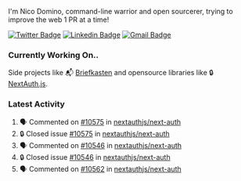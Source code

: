 
I'm Nico Domino, command-line warrior and open sourcerer, trying to improve the web 1 PR at a time!

[![Twitter Badge](https://img.shields.io/badge/-@ndom91-1ca0f1?style=flat-square&labelColor=1ca0f1&logo=twitter&logoColor=white&link=https://twitter.com/ndom91)](https://twitter.com/ndom91) [![Linkedin Badge](https://img.shields.io/badge/-ndom91-blue?style=flat-square&logo=Linkedin&logoColor=white&link=https://www.linkedin.com/in/ndom91/)](https://www.linkedin.com/in/ndom91/) [![Gmail Badge](https://img.shields.io/badge/-yo@ndo.dev-c14438?style=flat-square&logo=mail.ru&logoColor=white&link=mailto:yo@ndo.dev)](mailto:yo@ndo.dev)

### Currently Working On..

Side projects like 📬 [Briefkasten](https://briefkastenhq.com) and opensource libraries like 🔒 [NextAuth.js](https://github.com/nextauthjs/next-auth).

<!--START_SECTION_PROFILE_VIEWS:readme-info-->
<!--END_SECTION_PROFILE_VIEWS:readme-info-->

<!--START_SECTION_DAILY_COMMIT:readme-info-->
<!--END_SECTION_DAILY_COMMIT:readme-info-->

<!--START_SECTION_WEEKLY_COMMIT:readme-info-->
<!--END_SECTION_WEEKLY_COMMIT:readme-info-->

### Latest Activity

<!--START_SECTION:activity-->
1. 🗣 Commented on [#10575](https://github.com/nextauthjs/next-auth/issues/10575#issuecomment-2053641295) in [nextauthjs/next-auth](https://github.com/nextauthjs/next-auth)
2. 🔒 Closed issue [#10575](https://github.com/nextauthjs/next-auth/issues/10575) in [nextauthjs/next-auth](https://github.com/nextauthjs/next-auth)
3. 🗣 Commented on [#10546](https://github.com/nextauthjs/next-auth/issues/10546#issuecomment-2053607716) in [nextauthjs/next-auth](https://github.com/nextauthjs/next-auth)
4. 🔒 Closed issue [#10546](https://github.com/nextauthjs/next-auth/issues/10546) in [nextauthjs/next-auth](https://github.com/nextauthjs/next-auth)
5. 🗣 Commented on [#10562](https://github.com/nextauthjs/next-auth/issues/10562#issuecomment-2053607583) in [nextauthjs/next-auth](https://github.com/nextauthjs/next-auth)
<!--END_SECTION:activity-->
